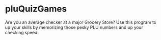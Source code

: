 # pluQuizGames
Are you an average checker at a major Grocery Store? Use this program to up your skills by memorizing those pesky PLU numbers and up your checking speed.
